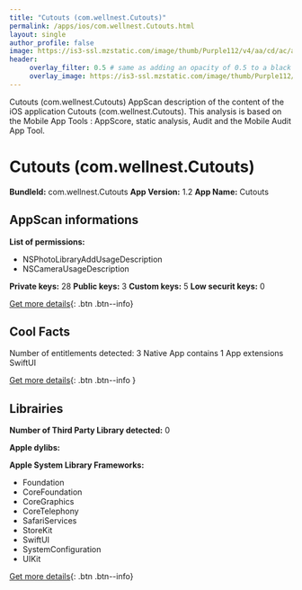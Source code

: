 ```yaml
---
title: "Cutouts (com.wellnest.Cutouts)"
permalink: /apps/ios/com.wellnest.Cutouts.html
layout: single
author_profile: false
image: https://is3-ssl.mzstatic.com/image/thumb/Purple112/v4/aa/cd/ac/aacdac0b-cde3-c791-b054-2c39b9946d8b/AppIcon-1x_U007emarketing-0-7-0-P3-85-220.png/512x512bb.jpg
header: 
     overlay_filter: 0.5 # same as adding an opacity of 0.5 to a black background
     overlay_image: https://is3-ssl.mzstatic.com/image/thumb/Purple112/v4/aa/cd/ac/aacdac0b-cde3-c791-b054-2c39b9946d8b/AppIcon-1x_U007emarketing-0-7-0-P3-85-220.png/512x512bb.jpg
---
```

Cutouts (com.wellnest.Cutouts) AppScan description of the content of the iOS application Cutouts (com.wellnest.Cutouts). This analysis is based on the Mobile App Tools : AppScore, static analysis, Audit and the Mobile Audit App Tool.

# Cutouts (com.wellnest.Cutouts)

**BundleId:** com.wellnest.Cutouts
**App Version:** 1.2
**App Name:** Cutouts


## AppScan informations 

**List of permissions:** 
- NSPhotoLibraryAddUsageDescription
- NSCameraUsageDescription
  
  
**Private keys:** 28
**Public keys:** 3
**Custom keys:** 5
**Low securit keys:** 0
  
[Get more details](/pricing.html){: .btn .btn--info}

## Cool Facts

Number of entitlements detected: 3
Native App
contains 1 App extensions
SwiftUI
  
[Get more details](/pricing.html){: .btn .btn--info }

## Librairies 
**Number of Third Party Library detected:** 0


**Apple dylibs:**


**Apple System Library Frameworks:**
- Foundation
- CoreFoundation
- CoreGraphics
- CoreTelephony
- SafariServices
- StoreKit
- SwiftUI
- SystemConfiguration
- UIKit


  
[Get more details](/pricing.html){: .btn .btn--info}

